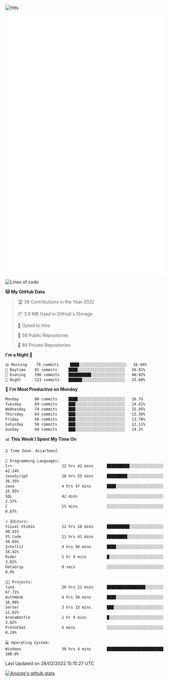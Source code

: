 ![Hits](https://hits.seeyoufarm.com/api/count/incr/badge.svg?url=https%3A%2F%2Fgithub.com%2Fkokose1234&count_bg=%2379C83D&title_bg=%23555555&icon=apple.svg&icon_color=%23E7E7E7&title=hits&edge_flat=false)
<br/>
![Metrics](https://github.com/kokose1234/kokose1234/blob/main/github-metrics.svg)

<!--START_SECTION:waka-->
![Lines of code](https://img.shields.io/badge/From%20Hello%20World%20I%27ve%20Written-8%20Million%20lines%20of%20code-blue)

**🐱 My GitHub Data** 

> 🏆 38 Contributions in the Year 2022
 > 
> 📦 3.9 MB Used in GitHub's Storage 
 > 
> 💼 Opted to Hire
 > 
> 📜 58 Public Repositories 
 > 
> 🔑 89 Private Repositories  
 > 
**I'm a Night 🦉** 

```text
🌞 Morning    79 commits     ████░░░░░░░░░░░░░░░░░░░░░   16.49% 
🌆 Daytime    81 commits     ████░░░░░░░░░░░░░░░░░░░░░   16.91% 
🌃 Evening    196 commits    ██████████░░░░░░░░░░░░░░░   40.92% 
🌙 Night      123 commits    ██████░░░░░░░░░░░░░░░░░░░   25.68%

```
📅 **I'm Most Productive on Monday** 

```text
Monday       80 commits     ████░░░░░░░░░░░░░░░░░░░░░   16.7% 
Tuesday      69 commits     ███░░░░░░░░░░░░░░░░░░░░░░   14.41% 
Wednesday    74 commits     ███░░░░░░░░░░░░░░░░░░░░░░   15.45% 
Thursday     64 commits     ███░░░░░░░░░░░░░░░░░░░░░░   13.36% 
Friday       66 commits     ███░░░░░░░░░░░░░░░░░░░░░░   13.78% 
Saturday     58 commits     ███░░░░░░░░░░░░░░░░░░░░░░   12.11% 
Sunday       68 commits     ███░░░░░░░░░░░░░░░░░░░░░░   14.2%

```


📊 **This Week I Spent My Time On** 

```text
⌚︎ Time Zone: Asia/Seoul

💬 Programming Languages: 
C++                      12 hrs 42 mins      ██████████░░░░░░░░░░░░░░░   42.24% 
JavaScript               10 hrs 55 mins      █████████░░░░░░░░░░░░░░░░   36.35% 
Java                     4 hrs 47 mins       ████░░░░░░░░░░░░░░░░░░░░░   15.95% 
SQL                      42 mins             ░░░░░░░░░░░░░░░░░░░░░░░░░   2.37% 
C                        15 mins             ░░░░░░░░░░░░░░░░░░░░░░░░░   0.87%

🔥 Editors: 
Visual Studio            12 hrs 18 mins      ██████████░░░░░░░░░░░░░░░   40.91% 
VS Code                  11 hrs 41 mins      █████████░░░░░░░░░░░░░░░░   38.85% 
IntelliJ                 4 hrs 56 mins       ████░░░░░░░░░░░░░░░░░░░░░   16.41% 
Rider                    1 hr 9 mins         █░░░░░░░░░░░░░░░░░░░░░░░░   3.82% 
DataGrip                 0 secs              ░░░░░░░░░░░░░░░░░░░░░░░░░   0.0%

🐱‍💻 Projects: 
luna                     20 hrs 21 mins      █████████████████░░░░░░░░   67.71% 
AuthHook                 4 hrs 50 mins       ████░░░░░░░░░░░░░░░░░░░░░   16.08% 
Server                   3 hrs 33 mins       ███░░░░░░░░░░░░░░░░░░░░░░   11.82% 
ArenaBattle              1 hr 9 mins         █░░░░░░░░░░░░░░░░░░░░░░░░   3.82% 
ProtoChat                5 mins              ░░░░░░░░░░░░░░░░░░░░░░░░░   0.29%

💻 Operating System: 
Windows                  30 hrs 4 mins       █████████████████████████   100.0%

```


 Last Updated on 28/02/2022 15:15:27 UTC
<!--END_SECTION:waka-->

[![Anurag's github stats](https://github-readme-stats.vercel.app/api?username=kokose1234&theme=dracula)](https://github.com/anuraghazra/github-readme-stats)



	
